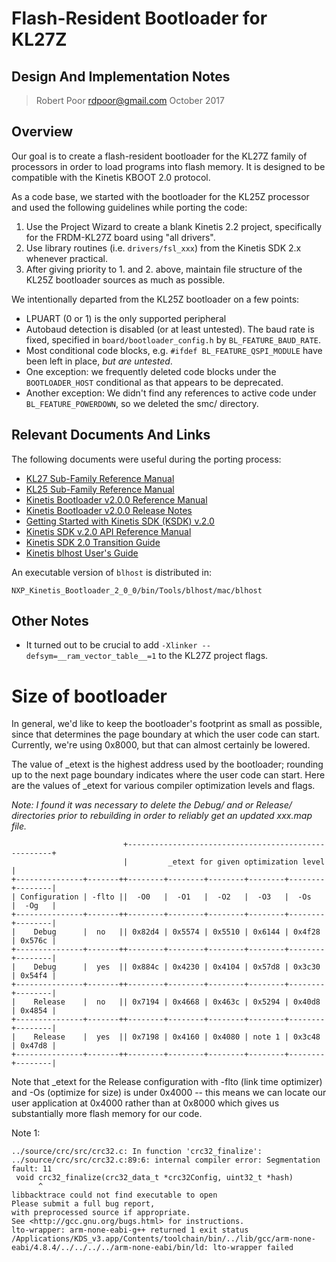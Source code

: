# Flash-Resident Bootloader for KL27Z
## Design And Implementation Notes
> Robert Poor <rdpoor@gmail.com> October 2017

## Overview
Our goal is to create a flash-resident bootloader for the KL27Z family of 
processors in order to load programs into flash memory.  It is designed to be
compatible with the Kinetis KBOOT 2.0 protocol. 

As a code base, we started with the bootloader for the KL25Z processor and used 
the following guidelines while porting the code:

1. Use the Project Wizard to create a blank Kinetis 2.2 project, specifically 
for the FRDM-KL27Z board using "all drivers".
2. Use library routines (i.e. `drivers/fsl_xxx`) from the Kinetis SDK 2.x 
whenever practical. 
3. After giving priority to 1. and 2. above, maintain file structure of the 
KL25Z bootloader sources as much as possible.

We intentionally departed from the KL25Z bootloader on a few points:

* LPUART (0 or 1) is the only supported peripheral
* Autobaud detection is disabled (or at least untested).  The baud rate is fixed,
  specified in `board/bootloader_config.h` by `BL_FEATURE_BAUD_RATE`.
* Most conditional code blocks, e.g. `#ifdef BL_FEATURE_QSPI_MODULE` have been
  left in place, _but are untested_.
* One exception: we frequently deleted code blocks under the `BOOTLOADER_HOST`
  conditional as that appears to be deprecated.
* Another exception: We didn't find any references to active code under
  `BL_FEATURE_POWERDOWN`, so we deleted the smc/ directory.

## Relevant Documents And Links
The following documents were useful during the porting process:

* [KL27 Sub-Family Reference Manual](https://www.nxp.com/docs/en/reference-manual/KL27P64M48SF2RM.pdf)
* [KL25 Sub-Family Reference Manual](https://www.nxp.com/docs/en/reference-manual/KL25P80M48SF0RM.pdf)
* [Kinetis Bootloader v2.0.0 Reference Manual](https://www.nxp.com/docs/en/reference-manual/KBTLDR200RM.pdf)
* [Kinetis Bootloader v2.0.0 Release Notes](https://www.nxp.com/docs/en/release-note/KBTLDR200RN.pdf)
* [Getting Started with Kinetis SDK (KSDK) v.2.0](https://www.nxp.com/docs/en/user-guide/KSDK20GSUG.pdf)
* [Kinetis SDK v.2.0 API Reference Manual](https://www.nxp.com/docs/en/reference-manual/KSDK20APIRM.pdf)
* [Kinetis SDK 2.0 Transition Guide](https://www.nxp.com/docs/en/user-guide/KSDK20TUG.pdf)
* [Kinetis blhost User's Guide](https://www.nxp.com/docs/en/user-guide/KBLHOSTUG.pdf)

An executable version of `blhost` is distributed in:

    NXP_Kinetis_Bootloader_2_0_0/bin/Tools/blhost/mac/blhost
    
## Other Notes

* It turned out to be crucial to add `-Xlinker --defsym=__ram_vector_table__=1` to
the KL27Z project flags.





# Size of bootloader

In general, we'd like to keep the bootloader's footprint as small as possible,
since that determines the page boundary at which the user code can start.
Currently, we're using 0x8000, but that can almost certainly be lowered.

The value of _etext is the highest address used by the bootloader; rounding up
to the next page boundary indicates where the user code can start.  Here are the
values of _etext for various compiler optimization levels and flags.

_Note: I found it was necessary to delete the Debug/ and or Release/ directories
prior to rebuilding in order to reliably get an updated xxx.map file._

                             +-----------------------------------------------------+
                             |         _etext for given optimization level         |
    +---------------+-------++--------+--------+--------+--------+--------+--------|
    | Configuration | -flto ||  -O0   |  -O1   |  -O2   |  -O3   |  -Os   |  -Og   |
    +---------------+-------++--------+--------+--------+--------+--------+--------|
    |    Debug      |  no   || 0x82d4 | 0x5574 | 0x5510 | 0x6144 | 0x4f28 | 0x576c |
    +---------------+-------++--------+--------+--------+--------+--------+--------|
    |    Debug      |  yes  || 0x884c | 0x4230 | 0x4104 | 0x57d8 | 0x3c30 | 0x54f4 |
    +---------------+-------++--------+--------+--------+--------+--------+--------|
    |    Release    |  no   || 0x7194 | 0x4668 | 0x463c | 0x5294 | 0x40d8 | 0x4854 |
    +---------------+-------++--------+--------+--------+--------+--------+--------|
    |    Release    |  yes  || 0x7198 | 0x4160 | 0x4080 | note 1 | 0x3c48 | 0x47d8 |
    +---------------+-------++--------+--------+--------+--------+--------+--------|

Note that _etext for the Release configuration with -flto (link time optimizer)
and -Os (optimize for size) is under 0x4000 -- this means we can locate our user
application at 0x4000 rather than at 0x8000 which gives us substantially more
flash memory for our code.

Note 1:

    ../source/crc/src/crc32.c: In function 'crc32_finalize':
    ../source/crc/src/crc32.c:89:6: internal compiler error: Segmentation fault: 11
     void crc32_finalize(crc32_data_t *crc32Config, uint32_t *hash)
          ^
    libbacktrace could not find executable to open
    Please submit a full bug report,
    with preprocessed source if appropriate.
    See <http://gcc.gnu.org/bugs.html> for instructions.
    lto-wrapper: arm-none-eabi-g++ returned 1 exit status
    /Applications/KDS_v3.app/Contents/toolchain/bin/../lib/gcc/arm-none-eabi/4.8.4/../../../../arm-none-eabi/bin/ld: lto-wrapper failed

